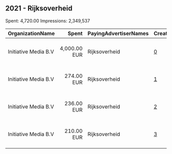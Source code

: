 ## 2021 - Rijksoverheid 
Spent: 4,720.00
Impressions: 2,349,537

|OrganizationName|Spent|PayingAdvertiserNames|CreativeUrls|Impressions|Genders|AgeBrackets|CountryCodes|BillingAddresses|CandidateBallotInformation|
|:---|---:|:---|:---|---:|:---|:---|:---|:---|:---|
|Initiative Media B.V|4,000.00 EUR|Rijksoverheid|[0](https://www.snap.com/political-ads/asset/9071b6a77ec5c2a8a2f6efe53b39293634d3dcd22ca77e28753bba0972c76a22?mediaType=MP4)|1,764,906||17-|netherlands|"Peter van Anrooystraat 7,Amsterdam,1101 BA,NL"||
|Initiative Media B.V|274.00 EUR|Rijksoverheid|[1](https://www.snap.com/political-ads/asset/7b9ad31a0ee48d5fbf8ced514dfbd1378e0aa80a1e382a8ae5c7e20fea55d248?mediaType=mp4)|298,341||18-|netherlands|"Peter van Anrooystraat 7,Amsterdam,1101 BA,NL"||
|Initiative Media B.V|236.00 EUR|Rijksoverheid|[2](https://www.snap.com/political-ads/asset/6d9a3a149f15ab168704c17e01cc491b4cb71693a63dc9c62b97491d8ec2d2bb?mediaType=mp4)|150,485||18-|netherlands|"Peter van Anrooystraat 7,Amsterdam,1101 BA,NL"||
|Initiative Media B.V|210.00 EUR|Rijksoverheid|[3](https://www.snap.com/political-ads/asset/5758b1b584cc98bed51783153bf442ded9d3a4be88b6e782774d6acfe012980c?mediaType=mp4)|135,805||18-|netherlands|"Peter van Anrooystraat 7,Amsterdam,1101 BA,NL"||
